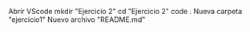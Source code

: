 Abrir VScode
mkdir "Ejercicio 2"
cd "Ejercicio 2"
code .
Nueva carpeta "ejercicio1"
Nuevo archivo "README.md"
